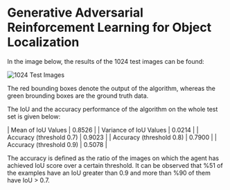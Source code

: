 # Generative Adversarial Reinforcement Learning for Object Localization

In the image below, the results of the 1024 test images can be found:

![1024 Test Images](test_images.jpg)

The red bounding boxes denote the output of the algorithm, whereas the green brounding boxes are the ground truth data. 

The IoU and the accuracy performance of the algorithm on the whole test set is given below: 

| Mean of IoU Values        | 0.8526 |
| Variance of IoU Values    | 0.0214 |
| Accuracy (threshold 0.7)  | 0.9023 |
| Accuracy (threshold 0.8)  | 0.7900 |
| Accuracy (threshold 0.9)  | 0.5078 |

The accuracy is defined as the ratio of the images on which the agent has achieved IoU score over a certain threshold. It can be observed that %51 of the examples have an IoU greater than 0.9 and more than %90 of them have IoU > 0.7.
